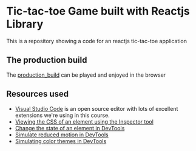 # Tic-tac-toe Game built with Reactjs Library

This is a repository showing a code for an reactjs tic-tac-toe application 

## The production build

The [production_build](https://www.ereports.net/tictactoe) can be played and enjoyed in the browser

## Resources used

* [Visual Studio Code](https://code.visualstudio.com) is an open source editor with lots of excellent extensions we're using in this course.
* [Viewing the CSS of an element using the Inspector tool](https://docs.microsoft.com/microsoft-edge/devtools-guide-chromium/css/reference#choose-an-element)
* [Change the state of an element in DevTools](https://docs.microsoft.com/microsoft-edge/devtools-guide-chromium/css/reference#toggle-a-pseudo-class)
* [Simulate reduced motion in DevTools](https://docs.microsoft.com/microsoft-edge/devtools-guide-chromium/accessibility/reduced-motion-simulation)
* [Simulating color themes in DevTools](https://docs.microsoft.com/microsoft-edge/devtools-guide-chromium/accessibility/preferred-color-scheme-simulation)

